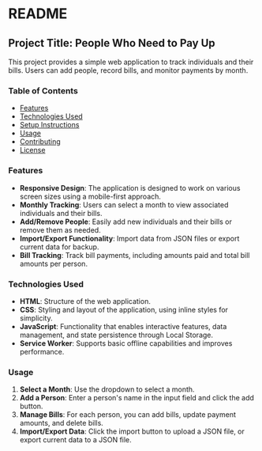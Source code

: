# README

## Project Title: People Who Need to Pay Up

This project provides a simple web application to track individuals and their bills. Users can add people, record bills, and monitor payments by month.

### Table of Contents

- [Features](#features)
- [Technologies Used](#technologies-used)
- [Setup Instructions](#setup-instructions)
- [Usage](#usage)
- [Contributing](#contributing)
- [License](#license)

### Features

- **Responsive Design**: The application is designed to work on various screen sizes using a mobile-first approach.
- **Monthly Tracking**: Users can select a month to view associated individuals and their bills.
- **Add/Remove People**: Easily add new individuals and their bills or remove them as needed.
- **Import/Export Functionality**: Import data from JSON files or export current data for backup.
- **Bill Tracking**: Track bill payments, including amounts paid and total bill amounts per person.

### Technologies Used

- **HTML**: Structure of the web application.
- **CSS**: Styling and layout of the application, using inline styles for simplicity.
- **JavaScript**: Functionality that enables interactive features, data management, and state persistence through Local Storage.
- **Service Worker**: Supports basic offline capabilities and improves performance.

### Usage

1. **Select a Month**: Use the dropdown to select a month.
2. **Add a Person**: Enter a person's name in the input field and click the add button.
3. **Manage Bills**: For each person, you can add bills, update payment amounts, and delete bills.
4. **Import/Export Data**: Click the import button to upload a JSON file, or export current data to a JSON file.